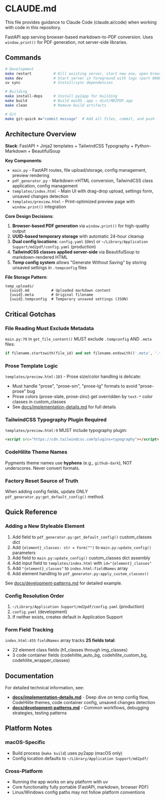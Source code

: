 # CLAUDE.md

This file provides guidance to Claude Code (claude.ai/code) when working with code in this repository.

FastAPI app serving browser-based markdown-to-PDF conversion. Uses `window.print()` for PDF generation, not server-side libraries.

## Commands

```bash
# Development
make restart          # Kill existing server, start new one, open browser
make dev              # Start server in foreground with logs (port 8000)
uv sync               # Install/sync dependencies

# Building
make install-deps     # Install py2app for building
make build            # Build macOS .app → dist/MD2PDF.app
make clean            # Remove build artifacts

# Git
make git-quick m="commit message"  # Add all files, commit, and push
```

## Architecture Overview

**Stack**: FastAPI + Jinja2 templates + TailwindCSS Typography + Python-Markdown + BeautifulSoup

**Key Components**:
- `main.py` - FastAPI routes, file upload/storage, config management, preview rendering
- `pdf_generator.py` - Markdown→HTML conversion, TailwindCSS class application, config management
- `templates/index.html` - Main UI with drag-drop upload, settings form, unsaved changes detection
- `templates/preview.html` - Print-optimized preview page with `window.print()` integration

**Core Design Decisions**:
1. **Browser-based PDF generation** via `window.print()` for high-quality output
2. **UUID-based temporary storage** with automatic 24-hour cleanup
3. **Dual config locations**: `config.yaml` (dev) or `~/Library/Application Support/md2pdf/config.yaml` (production)
4. **TailwindCSS classes applied server-side** via BeautifulSoup to markdown-rendered HTML
5. **Temp config system** allows "Generate Without Saving" by storing unsaved settings in `.tempconfig` files

**File Storage Pattern**:
```
temp_uploads/
  {uuid}.md          # Uploaded markdown content
  {uuid}.meta        # Original filename
  {uuid}.tempconfig  # Temporary unsaved settings (JSON)
```

## Critical Gotchas

### File Reading Must Exclude Metadata
`main.py:70` in `get_file_content()` MUST exclude `.tempconfig` AND `.meta` files:
```python
if filename.startswith(file_id) and not filename.endswith(('.meta', '.tempconfig')):
```

### Prose Template Logic
`templates/preview.html:183` - Prose size/color handling is delicate:
- Must handle "prose", "prose-sm", "prose-lg" formats to avoid "prose-prose" bug
- Prose colors (prose-slate, prose-zinc) get overridden by `text-*` color classes in custom_classes
- See [docs/implementation-details.md](docs/implementation-details.md#prose-template-logic-critical) for full details

### TailwindCSS Typography Plugin Required
`templates/preview.html:9` MUST include typography plugin:
```html
<script src="https://cdn.tailwindcss.com?plugins=typography"></script>
```

### CodeHilite Theme Names
Pygments theme names use **hyphens** (e.g., `github-dark`), NOT underscores. Never convert formats.

### Factory Reset Source of Truth
When adding config fields, update ONLY `pdf_generator.py:get_default_config()` method.

## Quick Reference

### Adding a New Styleable Element
1. Add field to `pdf_generator.py:get_default_config()` custom_classes dict
2. Add `{element}_classes: str = Form("")` to `main.py:update_config()` parameters
3. Add field to `main.py:update_config()` custom_classes dict assembly
4. Add input field to `templates/index.html` with `id="{element}_classes"`
5. Add `"{element}_classes"` to `index.html:fieldNames` array
6. Add element handling to `pdf_generator.py:apply_custom_classes()`

See [docs/development-patterns.md](docs/development-patterns.md#adding-a-new-styleable-element) for detailed example.

### Config Resolution Order
1. `~/Library/Application Support/md2pdf/config.yaml` (production)
2. `config.yaml` (development)
3. If neither exists, creates default in Application Support

### Form Field Tracking
`index.html:455` `fieldNames` array tracks **25 fields total**:
- 22 element class fields (h1_classes through img_classes)
- 3 code container fields (codehilite_auto_bg, codehilite_custom_bg, codehilite_wrapper_classes)

## Documentation

For detailed technical information, see:
- **[docs/implementation-details.md](docs/implementation-details.md)** - Deep dive on temp config flow, CodeHilite themes, code container config, unsaved changes detection
- **[docs/development-patterns.md](docs/development-patterns.md)** - Common workflows, debugging strategies, testing patterns

## Platform Notes

### macOS-Specific
- Build process (`make build`) uses py2app (macOS only)
- Config location defaults to `~/Library/Application Support/md2pdf/`

### Cross-Platform
- Running the app works on any platform with uv
- Core functionality fully portable (FastAPI, markdown, browser PDF)
- Linux/Windows config paths may not follow platform conventions
